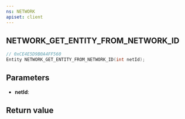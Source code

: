 ```yaml
---
ns: NETWORK
apiset: client
---
```

## NETWORK_GET_ENTITY_FROM_NETWORK_ID

```c
// 0xCE4E5D9B0A4FF560
Entity NETWORK_GET_ENTITY_FROM_NETWORK_ID(int netId);
```


## Parameters
* **netId**:

## Return value